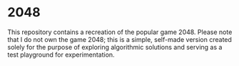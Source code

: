 # 2048
This repository contains a recreation of the popular game 2048. Please note that I do not own the game 2048; this is a simple, self-made version created solely for the purpose of exploring algorithmic solutions and serving as a test playground for experimentation.
